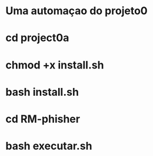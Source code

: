 # Uma automaçao do projeto0


# cd project0a 
# chmod +x install.sh
# bash install.sh
# cd RM-phisher
# bash executar.sh
